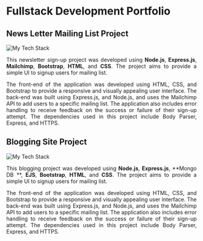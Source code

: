 # Fullstack Development Portfolio
## News Letter Mailing List Project
<img src="https://github-readme-tech-stack.vercel.app/api/cards?title=Technologies%20Used&align=center&lineCount=2&theme=github_dark&line1=node.js,node.js,4d600d;express,express,fde25a;mailchimp,mailchimp,0917c8;&line2=html,html,7c42f9;css,css,8f207a;" alt="My Tech Stack" />

<div align="justify">

This newsletter sign-up project was developed using **Node.js**, **Express.js**, **Mailchimp**, **Bootstrap**, **HTML**, and **CSS**. The project aims to provide a simple UI to signup users for mailing list.

The front-end of the application was developed using HTML, CSS, and Bootstrap to provide a responsive and visually appealing user interface. The back-end was built using Express.js, and Node.js, and uses the Mailchimp API to add users to a specific mailing list. The application also includes error handling to receive feedback on the success or failure of their sign-up attempt. The dependencies used in this project include Body Parser, Express, and HTTPS.

</div>

## Blogging Site Project
<img src="https://github-readme-tech-stack.vercel.app/api/cards?title=Technologies%20Used&align=center&lineCount=2&theme=github_dark&line1=node.js,node.js,4d600d;mongodb,mongodb,4d600d;EJS,EJS,4d600d;express,express,fde25a;mailchimp,mailchimp,0917c8;&line2=html,html,7c42f9;css,css,8f207a;" alt="My Tech Stack" />

<div align="justify">

This blogging project was developed using **Node.js**, **Express.js**, **Mongo DB **, **EJS**, **Bootstrap**, **HTML**, and **CSS**. The project aims to provide a simple UI to signup users for mailing list.

The front-end of the application was developed using HTML, CSS, and Bootstrap to provide a responsive and visually appealing user interface. The back-end was built using Express.js, and Node.js, and uses the Mailchimp API to add users to a specific mailing list. The application also includes error handling to receive feedback on the success or failure of their sign-up attempt. The dependencies used in this project include Body Parser, Express, and HTTPS.

</div>